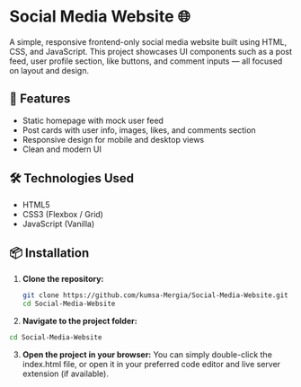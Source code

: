 # Social Media Website 🌐

A simple, responsive frontend-only social media website built using HTML, CSS, and JavaScript. This project showcases UI components such as a post feed, user profile section, like buttons, and comment inputs — all focused on layout and design.

## 📸 Features

- Static homepage with mock user feed
- Post cards with user info, images, likes, and comments section
- Responsive design for mobile and desktop views
- Clean and modern UI

## 🛠 Technologies Used

- HTML5
- CSS3 (Flexbox / Grid)
- JavaScript (Vanilla)

## 📦 Installation

1. **Clone the repository:**
   ```bash
   git clone https://github.com/kumsa-Mergia/Social-Media-Website.git
   cd Social-Media-Website
   ```
2. **Navigate to the project folder:**

```bash
cd Social-Media-Website
```
3. **Open the project in your browser:**
You can simply double-click the index.html file, or open it in your preferred code editor and live server extension (if available).

